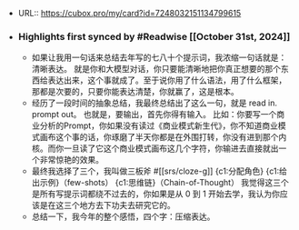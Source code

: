 - URL:: https://cubox.pro/my/card?id=7248032151134799615
- ### Highlights first synced by #Readwise [[October 31st, 2024]]
    - 如果让我用一句话来总结去年写的七八十个提示词，我浓缩一句话就是：清晰表达。
就是你和大模型对话，你只要能清晰地把你真正想要的那个东西给表达出来，这个事就成了。至于说你用了什么语法，用了什么框架，那都是次要的，只要你能表达清楚，你就赢了，这是根本。
    - 经历了一段时间的抽象总结，我最终总结出了这么一句，就是 read in. prompt out。
也就是，要输出，首先你得有输入。
比如：你要写一个商业分析的Prompt，你如果没有读过《商业模式新生代》，你不知道商业模式画布这个事的话，你琢磨了半天你都是在外围打转，你没有进到那个内核。而你一旦读了它这个商业模式画布这几个字符，你输进去直接就出一个非常惊艳的效果。
    - 最终我选择了三个，我叫做三板斧 #[[srs/cloze-g]]
{c1:分配角色}
{c1:给出示例}（few-shots）
{c1:思维链}（Chain-of-Thought）
我觉得这三个是所有写提示词都绕不过去的，你如果是从 0 到 1 开始去学，我认为你应该是在这三个地方去下功夫去研究它的。
    - 总结一下，我今年的整个感悟，四个字：压缩表达。
